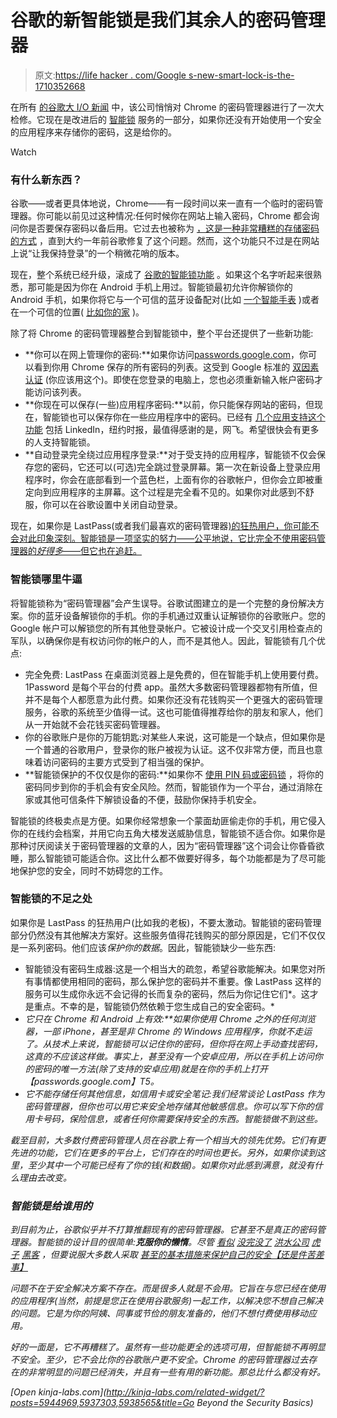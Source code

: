 # 谷歌的新智能锁是我们其余人的密码管理器

> 原文:[https://life hacker . com/Google s-new-smart-lock-is-the-1710352668](https://lifehacker.com/googles-new-smart-lock-is-the-password-manager-for-the-1710352668)

在所有 [的谷歌大 I/O 新闻](https://lifehacker.com/all-the-important-stuff-google-announced-at-i-o-2015-1707454800) 中，该公司悄悄对 Chrome 的密码管理器进行了一次大检修。它现在是改进后的 [智能锁](http://get.google.com/smartlock/) 服务的一部分，如果你还没有开始使用一个安全的应用程序来存储你的密码，这是给你的。

Watch

### 有什么新东西？

谷歌——或者更具体地说，Chrome——有一段时间以来一直有一个临时的密码管理器。你可能以前见过这种情况:任何时候你在网站上输入密码，Chrome 都会询问你是否要保存密码以备后用。它过去也被称为 [，这是一种非常糟糕的存储密码的方式](http://lifehacker.com/saving-your-passwords-in-chrome-is-inherently-insecure-1055730985#_ga=1.66269166.1125888042.1416611403) ，直到大约一年前谷歌修复了这个问题。然而，这个功能只不过是在网站上说“让我保持登录”的一个稍微花哨的版本。

现在，整个系统已经升级，滚成了 [谷歌的智能锁功能](http://get.google.com/smartlock/) 。如果这个名字听起来很熟悉，那可能是因为你在 Android 手机上用过。智能锁最初允许你解锁你的 Android 手机，如果你将它与一个可信的蓝牙设备配对(比如 [一个智能手表](http://lifehacker.com/is-android-wear-actually-useful-1632388855#_ga=1.91360346.1125888042.1416611403) )或者在一个可信的位置( [比如你的家](http://lifehacker.com/googles-trusted-places-disables-your-lock-screen-within-1698810207) )。

除了将 Chrome 的密码管理器整合到智能锁中，整个平台还提供了一些新功能:

*   **你可以在网上管理你的密码:**如果你访问[passwords.google.com](https://passwords.google.com)，你可以看到你用 Chrome 保存的所有密码的列表。这受到 Google 标准的 [双因素认证](http://lifehacker.com/heres-everywhere-you-should-enable-two-factor-authentic-5938565#_ga=1.54616811.1125888042.1416611403) (你应该用这个)。即使在您登录的电脑上，您也必须重新输入帐户密码才能访问该列表。
*   **你现在可以保存(一些)应用程序密码:**以前，你只能保存网站的密码，但现在，智能锁也可以保存你在一些应用程序中的密码。已经有 [几个应用支持这个功能](http://googledevelopers.blogspot.com/2015/05/introducing-google-identity-platform.html) 包括 LinkedIn，纽约时报，最值得感谢的是，网飞。希望很快会有更多的人支持智能锁。
*   **自动登录完全绕过应用程序登录:**对于受支持的应用程序，智能锁不仅会保存您的密码，它还可以(可选)完全跳过登录屏幕。第一次在新设备上登录应用程序时，你会在底部看到一个蓝色栏，上面有你的谷歌帐户，但你会立即被重定向到应用程序的主屏幕。这个过程是完全看不见的。如果你对此感到不舒服，你可以在谷歌设置中关闭自动登录。

现在，如果你是 LastPass(或者我们最喜欢的密码管理器[)的狂热用户，你可能不会对此印象深刻。智能锁是一项坚实的努力——公平地说，它比完全不使用密码管理器的*好得多*](https://lifehacker.com/most-popular-password-manager-lastpass-1679554433#_ga=1.91360346.1125888042.1416611403)[——但它也在追赶。](http://lifehacker.com/your-clever-password-tricks-arent-protecting-you-from-t-5937303)

### **智能锁哪里牛逼**

将智能锁称为“密码管理器”会产生误导。谷歌试图建立的是一个完整的身份解决方案。你的蓝牙设备解锁你的手机。你的手机通过双重认证解锁你的谷歌账户。您的 Google 帐户可以解锁您的所有其他登录帐户。它被设计成一个交叉引用检查点的军队，以确保你是有权访问你的帐户的人，而不是其他人。因此，智能锁有几个优点:

*   完全免费: LastPass 在桌面浏览器上是免费的，但在智能手机上使用要付费。1Password 是每个平台的付费 app。虽然大多数密码管理器都物有所值，但并不是每个人都愿意为此付费。如果你还没有花钱购买一个更强大的密码管理服务，谷歌的系统至少值得一试。这也可能值得推荐给你的朋友和家人，他们从一开始就不会花钱买密码管理器。
*   你的谷歌账户是你的万能钥匙:对某些人来说，这可能是一个缺点，但如果你是一个普通的谷歌用户，登录你的账户被视为认证。这不仅非常方便，而且也意味着访问密码的主要方式受到了相当强的保护。
*   **智能锁保护的不仅仅是你的密码:**如果你不 [使用 PIN 码或密码锁](http://lifehacker.com/the-essential-android-security-features-you-should-enab-1609559324) ，将你的密码同步到你的手机会有安全风险。然而，智能锁作为一个平台，通过消除在家或其他可信条件下解锁设备的不便，鼓励你保持手机安全。

智能锁的终极卖点是方便。如果你经常想象一个蒙面劫匪偷走你的手机，用它侵入你的在线约会档案，并用它向五角大楼发送威胁信息，智能锁不适合你。如果你是那种讨厌阅读关于密码管理器的文章的人，因为“密码管理器”这个词会让你昏昏欲睡，那么智能锁可能适合你。这比什么都不做要好得多，每个功能都是为了尽可能地保护您的安全，同时不妨碍您的工作。

### **智能锁的不足之处**

如果你是 LastPass 的狂热用户(比如我的老板)，不要太激动。智能锁的密码管理部分仍然没有其他解决方案好。这些服务值得花钱购买的部分原因是，它们不仅仅是一系列密码。他们应该*保护你的数据*。因此，智能锁缺少一些东西:

*   智能锁没有密码生成器:这是一个相当大的疏忽，希望谷歌能解决。如果您对所有事情都使用相同的密码，那么保护您的密码并不重要。像 LastPass 这样的服务可以生成你永远不会记得的长而复杂的密码，然后为你记住它们*。这才是重点。不幸的是，智能锁仍然依赖于您生成自己的安全密码。*
*   ***它只在 Chrome 和 Android 上有效:**如果你使用 Chrome 之外的任何浏览器，一部 iPhone，甚至是非 Chrome 的 Windows 应用程序，你就不走运了。从技术上来说，智能锁可以记住你的密码，但你将在网上手动查找密码，这真的不应该这样做。事实上，甚至没有一个安卓*应用*，所以在手机上访问你的密码的唯一方法(除了支持的安卓应用)就是在你的手机上打开【passwords.google.com】T5。*
*   *它不能存储任何其他信息，如信用卡或安全笔记:我们经常谈论 LastPass 作为密码管理器，但你也可以用它来安全地存储其他敏感信息。你可以写下你的信用卡号码，保险信息，或者任何你需要保持安全的东西。智能锁做不到这些。*

*截至目前，大多数付费密码管理人员在谷歌上有一个相当大的领先优势。它们有更先进的功能，它们在更多的平台上，它们存在的时间也更长。另外，如果你读到这里，至少其中一个可能已经有了你的钱(和数据)。如果你对此感到满意，就没有什么理由去改变。*

### ***智能锁是给谁用的***

*到目前为止，谷歌似乎并不打算推翻现有的密码管理器。它甚至不是真正的密码管理器。智能锁的设计目的很简单:**克服你的懒惰**。尽管 [看似](http://lifehacker.com/chase-bank-hacked-info-stolen-for-83-million-accounts-1642063956) [没完没了](http://lifehacker.com/home-depot-reportedly-hacked-by-same-group-that-hacked-1631973172) [洪水](http://lifehacker.com/kickstarter-hacked-change-your-passwords-now-1523629572)[公司](http://lifehacker.com/comcast-allegedly-hacked-change-your-passwords-now-1520273670) [虎子](http://lifehacker.com/ebay-hacked-change-your-passwords-now-1579504977) [黑客](http://lifehacker.com/target-hacked-credit-cards-and-private-data-for-40-mil-1486402421) ，但要说服大多数人采取 [甚至](https://www.elie.net/blog/survey-most-people-dont-lock-their-android-phones-but-should)[的基本措施来保护自己的安全【还是件苦差事】](https://lifehacker.com/please-turn-on-two-factor-authentication-5932700)*

*问题不在于安全解决方案不存在。而是很多人就是不会用。它旨在与您已经在使用的应用程序(当然，前提是您正在使用谷歌服务)一起工作，以解决您不想自己解决的问题。它是为你的阿姨、同事或节俭的朋友准备的，他们不想付费使用移动应用。*

*好的一面是，它不再糟糕了。虽然有一些功能更全的选项可用，但智能锁不再明显不安全。至少，它不会比你的谷歌账户更不安全。Chrome 的密码管理器过去存在的非常明显的问题已经消失，并且有一些有用的新功能。那总比什么都没有好。*

*[Open *kinja-labs.com*](http://kinja-labs.com/related-widget/?posts=5944969,5937303,5938565&title=Go Beyond the Security Basics)*